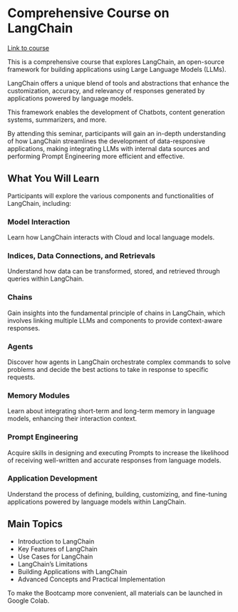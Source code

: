 # Comprehensive Course on LangChain

[Link to course](https://technologytransfer.it/events/the-generative-ai-with-langchain/)

This is a comprehensive course that explores LangChain, an open-source framework for building applications using Large Language Models (LLMs).

LangChain offers a unique blend of tools and abstractions that enhance the customization, accuracy, and relevancy of responses generated by applications powered by language models.

This framework enables the development of Chatbots, content generation systems, summarizers, and more.

By attending this seminar, participants will gain an in-depth understanding of how LangChain streamlines the development of data-responsive applications, making integrating LLMs with internal data sources and performing Prompt Engineering more efficient and effective.

## What You Will Learn

Participants will explore the various components and functionalities of LangChain, including:

### Model Interaction
Learn how LangChain interacts with Cloud and local language models.

### Indices, Data Connections, and Retrievals
Understand how data can be transformed, stored, and retrieved through queries within LangChain.

### Chains
Gain insights into the fundamental principle of chains in LangChain, which involves linking multiple LLMs and components to provide context-aware responses.

### Agents
Discover how agents in LangChain orchestrate complex commands to solve problems and decide the best actions to take in response to specific requests.

### Memory Modules
Learn about integrating short-term and long-term memory in language models, enhancing their interaction context.

### Prompt Engineering
Acquire skills in designing and executing Prompts to increase the likelihood of receiving well-written and accurate responses from language models.

### Application Development
Understand the process of defining, building, customizing, and fine-tuning applications powered by language models within LangChain.

## Main Topics

- Introduction to LangChain
- Key Features of LangChain
- Use Cases for LangChain
- LangChain’s Limitations
- Building Applications with LangChain
- Advanced Concepts and Practical Implementation

To make the Bootcamp more convenient, all materials can be launched in Google Colab.